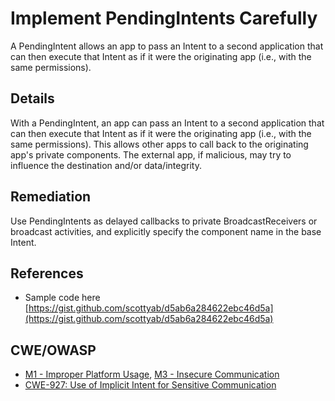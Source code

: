 # Implement PendingIntents Carefully

A PendingIntent allows an app to pass an Intent to a second application that can then execute that Intent as if it were the originating app (i.e., with the same permissions).

## Details

With a PendingIntent, an app can pass an Intent to a second application that can then execute that Intent as if it were the originating app (i.e., with the same permissions). This allows other apps to call back to the originating app's private components.  The external app, if malicious, may try to influence the destination and/or data/integrity.

## Remediation

Use PendingIntents as delayed callbacks to private BroadcastReceivers or broadcast activities, and explicitly specify the component name in the base Intent.

## References

 * Sample code here [https://gist.github.com/scottyab/d5ab6a284622ebc46d5a](https://gist.github.com/scottyab/d5ab6a284622ebc46d5a)

## CWE/OWASP

 * [M1 - Improper Platform Usage](https://www.owasp.org/index.php/Mobile_Top_10_2016-M1-Improper_Platform_Usage), [M3 - Insecure Communication](https://www.owasp.org/index.php/Mobile_Top_10_2016-M2-Insecure_Data_Storage)
 * [CWE-927: Use of Implicit Intent for Sensitive Communication](http://cwe.mitre.org/data/definitions/927.html)
